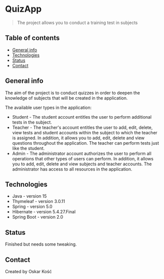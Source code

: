 # QuizApp
> The project allows you to conduct a training test in subjects

## Table of contents
* [General info](#general-info)
* [Technologies](#technologies)
* [Status](#status)
* [Contact](#contact)

## General info
The aim of the project is to conduct quizzes in order to deepen the knowledge of subjects that will be created in the application.

The available user types in the application:
* Student - The student account entitles the user to perform additional tests in the subject.
* Teacher - The teacher's account entitles the user to add, edit, delete, view tests and student accounts within the subject to which the teacher is assigned.
In addition, it allows you to add, edit, delete and view questions throughout the application. The teacher can perform tests just like the student.
* Admin - The administrator account authorizes the user to perform all operations that other types of users can perform.
In addition, it allows you to add, edit, delete and view subjects and teacher accounts.
The administrator has access to all resources in the application.
 
## Technologies
* Java - version 15
* Thymeleaf - version 3.0.11
* Spring - version 5.0
* Hibernate - version 5.4.27.Final
* Spring Boot - version 2.0

## Status
Finished but needs some tweaking.

## Contact
Created by Oskar Kość
